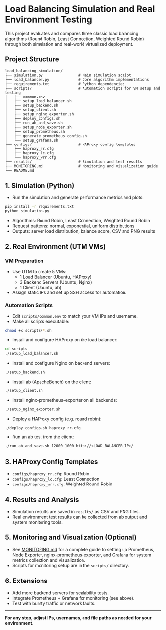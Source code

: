 # Load Balancing Simulation and Real Environment Testing

This project evaluates and compares three classic load balancing algorithms (Round Robin, Least Connection, Weighted Round Robin) through both simulation and real-world virtualized deployment.

## Project Structure

```
load_balancing_simulation/
├── simulation.py                # Main simulation script
├── load_balancer.py             # Core algorithm implementations
├── requirements.txt             # Python dependencies
├── scripts/                     # Automation scripts for VM setup and testing
│   ├── common.env
│   ├── setup_load_balancer.sh
│   ├── setup_backend.sh
│   ├── setup_client.sh
│   ├── setup_nginx_exporter.sh
│   ├── deploy_configs.sh
│   ├── run_ab_and_save.sh
│   ├── setup_node_exporter.sh
│   ├── setup_prometheus.sh
│   ├── generate_prometheus_config.sh
│   └── setup_grafana.sh
├── configs/                     # HAProxy config templates
│   ├── haproxy_rr.cfg
│   ├── haproxy_lc.cfg
│   └── haproxy_wrr.cfg
├── results/                     # Simulation and test results
├── MONITORING.md                # Monitoring and visualization guide
└── README.md
```

## 1. Simulation (Python)

- Run the simulation and generate performance metrics and plots:

```bash
pip install -r requirements.txt
python simulation.py
```

- Algorithms: Round Robin, Least Connection, Weighted Round Robin
- Request patterns: normal, exponential, uniform distributions
- Outputs: server load distribution, balance score, CSV and PNG results

## 2. Real Environment (UTM VMs)

### VM Preparation
- Use UTM to create 5 VMs:
  - 1 Load Balancer (Ubuntu, HAProxy)
  - 3 Backend Servers (Ubuntu, Nginx)
  - 1 Client (Ubuntu, ab)
- Assign static IPs and set up SSH access for automation.

### Automation Scripts

- Edit `scripts/common.env` to match your VM IPs and username.
- Make all scripts executable:

```bash
chmod +x scripts/*.sh
```

- Install and configure HAProxy on the load balancer:

```bash
cd scripts
./setup_load_balancer.sh
```

- Install and configure Nginx on backend servers:

```bash
./setup_backend.sh
```

- Install ab (ApacheBench) on the client:

```bash
./setup_client.sh
```

- Install nginx-prometheus-exporter on all backends:

```bash
./setup_nginx_exporter.sh
```

- Deploy a HAProxy config (e.g. round robin):

```bash
./deploy_configs.sh haproxy_rr.cfg
```

- Run an ab test from the client:

```bash
./run_ab_and_save.sh 12000 1000 http://<LOAD_BALANCER_IP>/
```

## 3. HAProxy Config Templates
- `configs/haproxy_rr.cfg`: Round Robin
- `configs/haproxy_lc.cfg`: Least Connection
- `configs/haproxy_wrr.cfg`: Weighted Round Robin

## 4. Results and Analysis
- Simulation results are saved in `results/` as CSV and PNG files.
- Real environment test results can be collected from ab output and system monitoring tools.

## 5. Monitoring and Visualization (Optional)
- See [MONITORING.md](MONITORING.md) for a complete guide to setting up Prometheus, Node Exporter, nginx-prometheus-exporter, and Grafana for system metrics collection and visualization.
- Scripts for monitoring setup are in the `scripts/` directory.

## 6. Extensions
- Add more backend servers for scalability tests.
- Integrate Prometheus + Grafana for monitoring (see above).
- Test with bursty traffic or network faults.

---

**For any step, adjust IPs, usernames, and file paths as needed for your environment.** 